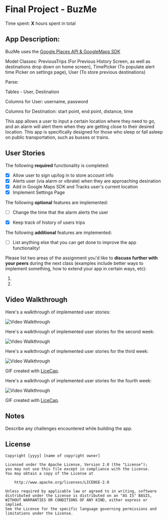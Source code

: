 # Final Project - BuzMe

Time spent: **X** hours spent in total

## App Description:
BuzMe uses the [Google Places API & GoogleMaps SDK](https://developers.google.com/maps/ios/)

Model Classes: PreviousTrips (For Previous History Screen, as well as destinations drop down on home screen), TimePicker (To populate alert time Picker on settings page), User (To store previous destinations)

Parse: 

Tables - User, Destination

Columns for User: username, password 

Columns for Destination: start point, end point, distance, time

This app allows a user to input a certain location where they need to go, and an alarm will alert 
them when they are getting close to their desired location. This app is specifically designed for 
those who sleep or fall asleep on public transportation, such as busses or trains. 

## User Stories



The following **required** functionality is completed:
- [x] Allow user to sign up/log in to store account info
- [x] Alerts user (via alarm or vibrate) when they are approaching desination
- [x] Add in Google Maps SDK and Tracks user's current location
- [x] Implement Settings Page

The following **optional** features are implemented:

- [ ] Change the time that the alarm alerts the user 
- [x] Keep track of history of users trips


The following **additional** features are implemented:

- [ ] List anything else that you can get done to improve the app functionality!

Please list two areas of the assignment you'd like to **discuss further with your peers** during the next class (examples include better ways to implement something, how to extend your app in certain ways, etc):

1. 
2. 

## Video Walkthrough 

Here's a walkthrough of implemented user stories:

<img src='http://imgur.com/LhRlHhz.gif' title='Video Walkthrough' width='' alt='Video Walkthrough' />

Here's a walkthrough of implemented user stories for the second week:

<img src='https://github.com/TransportationAlarm/BuzMe/blob/master/BuzMeWalk2.gif' title='Video Walkthrough' width='' alt='Video Walkthrough' />


Here's a walkthrough of implemented user stories for the third week:

<img src='http://imgur.com/cMnIkZB.gif' title='Video Walkthrough' width='' alt='Video Walkthrough' />

GIF created with [LiceCap](http://www.cockos.com/licecap/).

Here's a walkthrough of implemented user stories for the fourth week:

<img src='http://imgur.com/D4H4pIK.gif' title='Video Walkthrough' width='' alt='Video Walkthrough' />

GIF created with [LiceCap](http://www.cockos.com/licecap/).


## Notes

Describe any challenges encountered while building the app.

## License

    Copyright [yyyy] [name of copyright owner]

    Licensed under the Apache License, Version 2.0 (the "License");
    you may not use this file except in compliance with the License.
    You may obtain a copy of the License at

        http://www.apache.org/licenses/LICENSE-2.0

    Unless required by applicable law or agreed to in writing, software
    distributed under the License is distributed on an "AS IS" BASIS,
    WITHOUT WARRANTIES OR CONDITIONS OF ANY KIND, either express or implied.
    See the License for the specific language governing permissions and
    limitations under the License.
